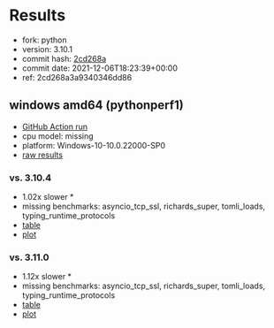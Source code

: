 # Results

- fork: python
- version: 3.10.1
- commit hash: [2cd268a](https://github.com/python/cpython/commit/2cd268a)
- commit date: 2021-12-06T18:23:39+00:00
- ref: 2cd268a3a9340346dd86

## windows amd64 (pythonperf1)

- [GitHub Action run](https://github.com/faster-cpython/benchmarking/actions/runs/4500950957)
- cpu model: missing
- platform: Windows-10-10.0.22000-SP0
- [raw results](bm-20211206-pythonperf1-amd64-python-2cd268a3a9340346dd86-3.10.1-2cd268a.json)

### vs. 3.10.4

- 1.02x slower \*
- missing benchmarks: asyncio_tcp_ssl, richards_super, tomli_loads, typing_runtime_protocols
- [table](bm-20211206-pythonperf1-amd64-python-2cd268a3a9340346dd86-3.10.1-2cd268a-vs-3.10.4.md)
- [plot](bm-20211206-pythonperf1-amd64-python-2cd268a3a9340346dd86-3.10.1-2cd268a-vs-3.10.4.png)

### vs. 3.11.0

- 1.12x slower \*
- missing benchmarks: asyncio_tcp_ssl, richards_super, tomli_loads, typing_runtime_protocols
- [table](bm-20211206-pythonperf1-amd64-python-2cd268a3a9340346dd86-3.10.1-2cd268a-vs-3.11.0.md)
- [plot](bm-20211206-pythonperf1-amd64-python-2cd268a3a9340346dd86-3.10.1-2cd268a-vs-3.11.0.png)

